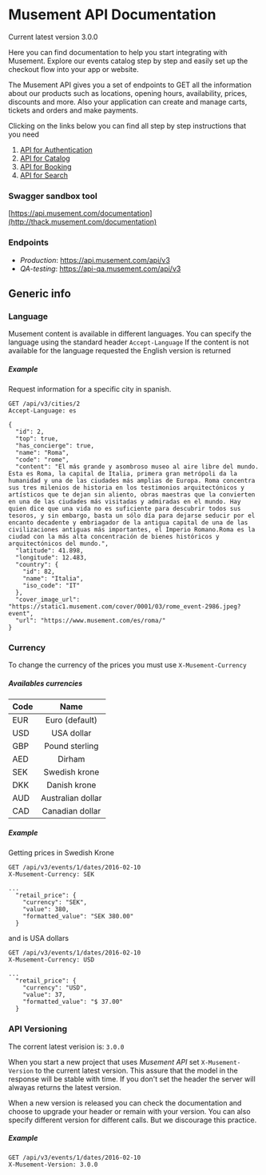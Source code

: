# Musement API Documentation

Current latest version 3.0.0

Here you can find documentation to help you start integrating with Musement. Explore our events catalog step by step and easily set up the checkout flow into your app or website.

The Musement API gives you a set of endpoints to GET all the information about our products such as locations, opening hours, availability, prices, discounts and more. Also your application can create and manage carts, tickets and orders and make payments.

Clicking on the links below you can find all step by step instructions that you need

1. [API for Authentication](http://thack.musement.com/thack_api/authentication.md)
2. [API for Catalog](http://thack.musement.com/thack_api/catalog.html)
3. [API for Booking](http://thack.musement.com/thack_api/booking.html)
4. [API for Search](http://thack.musement.com/thack_api/search.html)

### Swagger sandbox tool

[https://api.musement.com/documentation](http://thack.musement.com/documentation)

### Endpoints

* *Production*: https://api.musement.com/api/v3
* *QA-testing*: https://api-qa.musement.com/api/v3

## Generic info

### Language 

Musement content is available in different languages. You can specify the language using the standard header `Accept-Language` If the content is not available for the language requested the English version is returned

##### _Example_

Request information for a specific city in spanish.

```
GET /api/v3/cities/2
Accept-Language: es
```

```
{
  "id": 2,
  "top": true,
  "has_concierge": true,
  "name": "Roma",
  "code": "rome",
  "content": "El más grande y asombroso museo al aire libre del mundo. Esta es Roma, la capital de Italia, primera gran metrópoli da la humanidad y una de las ciudades más amplias de Europa. Roma concentra sus tres milenios de historia en los testimonios arquitectónicos y artísticos que te dejan sin aliento, obras maestras que la convierten en una de las ciudades más visitadas y admiradas en el mundo. Hay quien dice que una vida no es suficiente para descubrir todos sus tesoros, y sin embargo, basta un sólo día para dejarse seducir por el encanto decadente y embriagador de la antigua capital de una de las civilizaciones antiguas más importantes, el Imperio Romano.Roma es la ciudad con la más alta concentración de bienes históricos y arquitectónicos del mundo.",
  "latitude": 41.898,
  "longitude": 12.483,
  "country": {
    "id": 82,
    "name": "Italia",
    "iso_code": "IT"
  },
  "cover_image_url": "https://static1.musement.com/cover/0001/03/rome_event-2986.jpeg?event",
  "url": "https://www.musement.com/es/roma/"
}
```

### Currency

To change the currency of the prices you must use `X-Musement-Currency`

##### Availables currencies

| Code          | Name               |
| ------------- |:------------------:|
| EUR           | Euro (default)     |
| USD           | USA dollar         |
| GBP           | Pound sterling     |
| AED           | Dirham             |
| SEK           | Swedish krone      |
| DKK           | Danish krone       |
| AUD           | Australian dollar  |
| CAD           | Canadian dollar    |

##### _Example_

Getting prices in Swedish Krone

```
GET /api/v3/events/1/dates/2016-02-10
X-Musement-Currency: SEK
```

```
...
  "retail_price": {
    "currency": "SEK",
    "value": 380,
    "formatted_value": "SEK 380.00"
  }
```

and is USA dollars

```
GET /api/v3/events/1/dates/2016-02-10
X-Musement-Currency: USD
```

```
...
  "retail_price": {
    "currency": "USD",
    "value": 37,
    "formatted_value": "$ 37.00"
  }
```

### API Versioning

The corrent latest verision is: `3.0.0`

When you start a new project that uses _Musement API_ set `X-Musement-Version` to the current latest version. This assure that the model in the response will be stable with time. If you don't set the header the server will alwayas returns the latest version. 

When a new version is released you can check the documentation and choose to upgrade your header or remain with your version. You can also specify different version for different calls. But we discourage this practice.

##### _Example_

```
GET /api/v3/events/1/dates/2016-02-10
X-Musement-Version: 3.0.0
```
